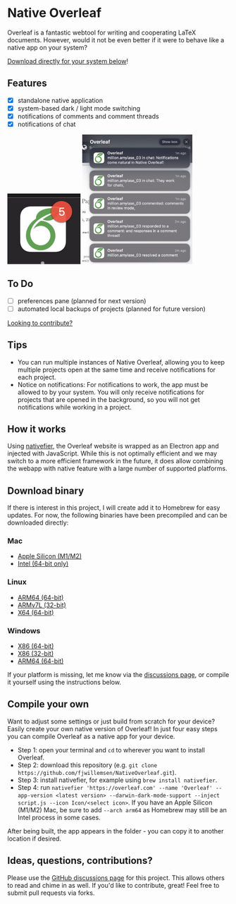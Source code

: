 # Native Overleaf
Overleaf is a fantastic webtool for writing and cooperating LaTeX documents. 
However, would it not be even better if it were to behave like a native app on your system? 

[Download directly for your system below](#download-binary)!

## Features
- [x] standalone native application
- [x] system-based dark / light mode switching 
- [x] notifications of comments and comment threads
- [x] notifications of chat

<img src="Assets/showcase/notifications/badgecount.png">
<img src="Assets/showcase/notifications/notificationcenter_light.png" width="250">


## To Do
- [ ] preferences pane (planned for next version)
- [ ] automated local backups of projects (planned for future version)

[Looking to contribute?](#ideas-questions-contributions)

## Tips
- You can run multiple instances of Native Overleaf, allowing you to keep multiple projects open at the same time and receive notifications for each project. 
- Notice on notifications: For notifications to work, the app must be allowed to by your system. You will only receive notifications for projects that are opened in the background, so you will not get notifications while working in a project.

## How it works
Using [nativefier](https://github.com/nativefier/nativefier), the Overleaf website is wrapped as an Electron app and injected with JavaScript. While this is not optimally efficient and we may switch to a more efficient framework in the future, it does allow combining the webapp with native feature with a large number of supported platforms. 

## Download binary
If there is interest in this project, I will create add it to Homebrew for easy updates. 
For now, the following binaries have been precompiled and can be downloaded directly:

### **Mac**
* [Apple Silicon (M1/M2)](https://github.com/fjwillemsen/NativeOverleaf/releases/latest/download/Overleaf-darwin-arm64.zip)
* [Intel (64-bit only)](https://github.com/fjwillemsen/NativeOverleaf/releases/latest/download/Overleaf-darwin-x64.zip)

### **Linux**
* [ARM64 (64-bit)](https://github.com/fjwillemsen/NativeOverleaf/releases/latest/download/Overleaf-linux-arm64.zip)
* [ARMv7L (32-bit)](https://github.com/fjwillemsen/NativeOverleaf/releases/latest/download/Overleaf-linux-armv7l.zip)
* [X64 (64-bit)](https://github.com/fjwillemsen/NativeOverleaf/releases/latest/download/Overleaf-linux-x64.zip)

### **Windows**
* [X86 (64-bit)](https://github.com/fjwillemsen/NativeOverleaf/releases/latest/download/Overleaf-win32-x64.zip)
* [X86 (32-bit)](https://github.com/fjwillemsen/NativeOverleaf/releases/latest/download/Overleaf-win32-ia32.zip)
* [ARM64 (64-bit)](https://github.com/fjwillemsen/NativeOverleaf/releases/latest/download/Overleaf-win32-arm64.zip)

If your platform is missing, let me know via the [discussions page](https://github.com/fjwillemsen/NativeOverleaf/discussions), or compile it yourself using the instructions below. 


## Compile your own
Want to adjust some settings or just build from scratch for your device? Easily create your own native version of Overleaf!
In just four easy steps you can compile Overleaf as a native app for your device.  

- Step 1: open your terminal and `cd` to wherever you want to install Overleaf. 
- Step 2: download this repository (e.g. `git clone https://github.com/fjwillemsen/NativeOverleaf.git`).
- Step 3: install nativefier, for example using `brew install nativefier`. 
- Step 4: run `nativefier 'https://overleaf.com' --name 'Overleaf' --app-version <latest version> --darwin-dark-mode-support --inject script.js --icon Icon/<select icon>`. If you have an Apple Silicon (M1/M2) Mac, be sure to add `--arch arm64` as Homebrew may still be an Intel process in some cases. 

After being built, the app appears in the folder - you can copy it to another location if desired. 

## Ideas, questions, contributions?
Please use the [GitHub discussions page](https://github.com/fjwillemsen/NativeOverleaf/discussions) for this project. This allows others to read and chime in as well. 
If you'd like to contribute, great! 
Feel free to submit pull requests via forks. 
